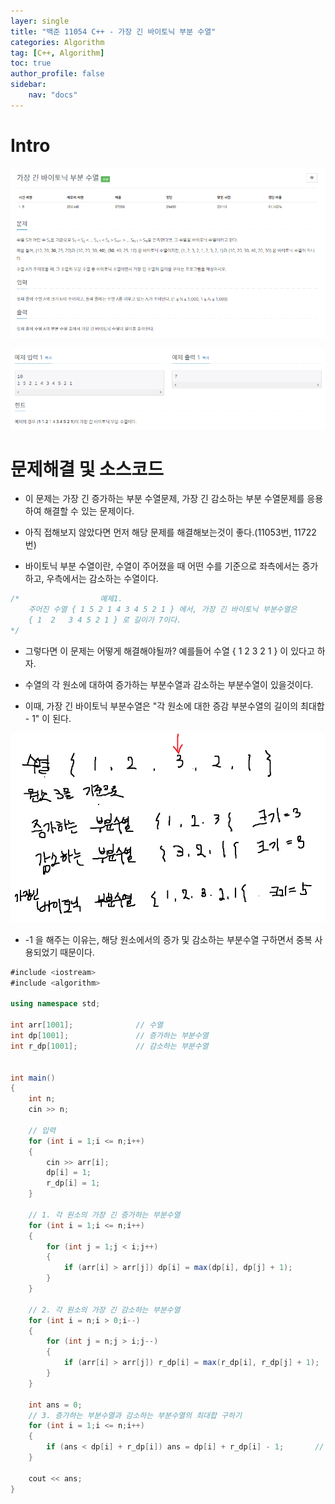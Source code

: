 ```yaml
---
layer: single
title: "백준 11054 C++ - 가장 긴 바이토닉 부분 수열"
categories: Algorithm
tag: [C++, Algorithm]
toc: true
author_profile: false
sidebar: 
    nav: "docs"
---
```



# Intro

![image](/images/2024/2024-09-18/capture_1.PNG)      

![image](/images/2024/2024-09-18/capture_2.PNG)      


# 문제해결 및 소스코드

- 이 문제는 가장 긴 증가하는 부분 수열문제, 가장 긴 감소하는 부분 수열문제를 응용하여 해결할 수 있는 문제이다.  

- 아직 접해보지 않았다면 먼저 해당 문제를 해결해보는것이 좋다.(11053번, 11722번)  

- 바이토닉 부분 수열이란, 수열이 주어졌을 때 어떤 수를 기준으로 좌측에서는 증가하고, 우측에서는 감소하는 
수열이다.  

```c
/*                  예제1. 
    주어진 수열 { 1 5 2 1 4 3 4 5 2 1 } 에서, 가장 긴 바이토닉 부분수열은 
    { 1  2   3 4 5 2 1 } 로 길이가 7이다.
*/ 

```

- 그렇다면 이 문제는 어떻게 해결해야될까?  예를들어 수열 { 1 2 3 2 1 } 이 있다고 하자.  

- 수열의 각 원소에 대하여 증가하는 부분수열과 감소하는 부분수열이 있을것이다.  

- 이때, 가장 긴 바이토닉 부분수열은 "각 원소에 대한 증감 부분수열의 길이의 최대합 - 1" 이 된다.  


![image](/images/2024/2024-09-18/capture_3.PNG)     


- -1 을 해주는 이유는, 해당 원소에서의 증가 및 감소하는 부분수열 구하면서 중복 사용되었기 때문이다.  

```c#
#include <iostream>
#include <algorithm>

using namespace std;

int arr[1001];				// 수열
int dp[1001];				// 증가하는 부분수열
int r_dp[1001];				// 감소하는 부분수열


int main()
{
	int n;
	cin >> n;

	// 입력
	for (int i = 1;i <= n;i++)
	{
		cin >> arr[i];
		dp[i] = 1;
		r_dp[i] = 1;
	}

	// 1. 각 원소의 가장 긴 증가하는 부분수열
	for (int i = 1;i <= n;i++)
	{
		for (int j = 1;j < i;j++)
		{
			if (arr[i] > arr[j]) dp[i] = max(dp[i], dp[j] + 1);
		}
	}

	// 2. 각 원소의 가장 긴 감소하는 부분수열
	for (int i = n;i > 0;i--)
	{
		for (int j = n;j > i;j--)
		{
			if (arr[i] > arr[j]) r_dp[i] = max(r_dp[i], r_dp[j] + 1);
		}
	}

	int ans = 0;
	// 3. 증가하는 부분수열과 감소하는 부분수열의 최대합 구하기
	for (int i = 1;i <= n;i++)
	{
		if (ans < dp[i] + r_dp[i]) ans = dp[i] + r_dp[i] - 1;		// 중복제거
	}

	cout << ans;
}
```
